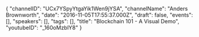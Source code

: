 {
    "channelID": "UCx7YSpyYtgaYik1Wen9jYSA",
    "channelName": "Anders Brownworth",
    "date": "2016-11-05T17:55:37.000Z",
    "draft": false,
    "events": [],
    "speakers": [],
    "tags": [],
    "title": "Blockchain 101 - A Visual Demo",
    "youtubeID": "_160oMzblY8"
}